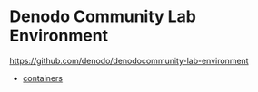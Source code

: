 # Denodo Community Lab Environment
https://github.com/denodo/denodocommunity-lab-environment
- [containers](https://github.com/denodo/denodocommunity-lab-environment/tree/master/lab-environment-containers)
